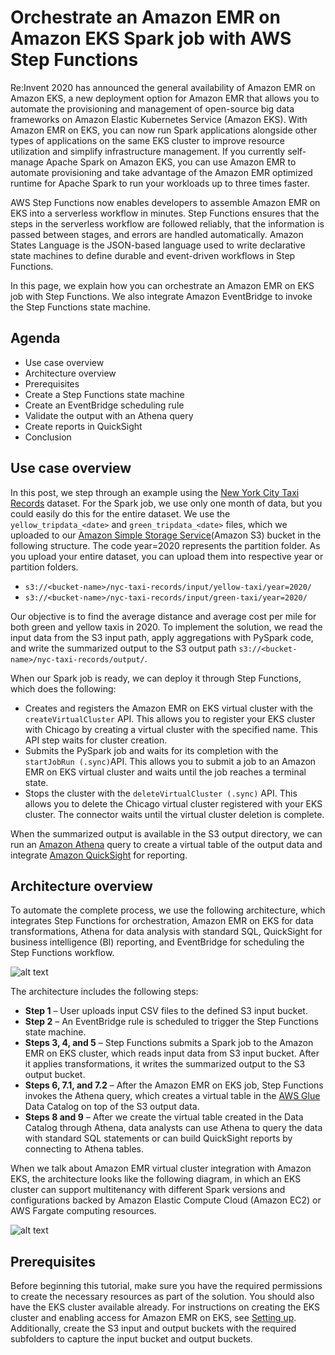 # Orchestrate an Amazon EMR on Amazon EKS Spark job with AWS Step Functions

Re:Invent 2020 has announced the general availability of Amazon EMR on Amazon EKS, a new deployment option for Amazon EMR that allows you to automate the provisioning and management of open-source big data frameworks on Amazon Elastic Kubernetes Service (Amazon EKS). With Amazon EMR on EKS, you can now run Spark applications alongside other types of applications on the same EKS cluster to improve resource utilization and simplify infrastructure management. If you currently self-manage Apache Spark on Amazon EKS, you can use Amazon EMR to automate provisioning and take advantage of the Amazon EMR optimized runtime for Apache Spark to run your workloads up to three times faster.

AWS Step Functions now enables developers to assemble Amazon EMR on EKS into a serverless workflow in minutes. Step Functions ensures that the steps in the serverless workflow are followed reliably, that the information is passed between stages, and errors are handled automatically. Amazon States Language is the JSON-based language used to write declarative state machines to define durable and event-driven workflows in Step Functions.

In this page, we explain how you can orchestrate an Amazon EMR on EKS job with Step Functions. We also integrate Amazon EventBridge to invoke the Step Functions state machine.

## Agenda

- Use case overview
- Architecture overview
- Prerequisites
- Create a Step Functions state machine
- Create an EventBridge scheduling rule
- Validate the output with an Athena query
- Create reports in QuickSight
- Conclusion

## Use case overview

In this post, we step through an example using the [New York City Taxi Records](https://www1.nyc.gov/site/tlc/about/tlc-trip-record-data.page) dataset. For the Spark job, we use only one month of data, but you could easily do this for the entire dataset.
We use the ```yellow_tripdata_<date>``` and ```green_tripdata_<date>``` files, which we uploaded to our [Amazon Simple Storage Service](https://aws.amazon.com/s3/)(Amazon S3) bucket in the following structure. The code year=2020 represents the partition folder. As you upload your entire dataset, you can upload them into respective year or partition folders.
- ```s3://<bucket-name>/nyc-taxi-records/input/yellow-taxi/year=2020/```
- ```s3://<bucket-name>/nyc-taxi-records/input/green-taxi/year=2020/```

Our objective is to find the average distance and average cost per mile for both green and yellow taxis in 2020.
To implement the solution, we read the input data from the S3 input path, apply aggregations with PySpark code, and write the summarized output to the S3 output path ```s3://<bucket-name>/nyc-taxi-records/output/```.

When our Spark job is ready, we can deploy it through Step Functions, which does the following:
- Creates and registers the Amazon EMR on EKS virtual cluster with the ```createVirtualCluster``` API. This allows you to register your EKS cluster with Chicago by creating a virtual cluster with the specified name. This API step waits for cluster creation.
- Submits the PySpark job and waits for its completion with the ```startJobRun (.sync)```API. This allows you to submit a job to an Amazon EMR on EKS virtual cluster and waits until the job reaches a terminal state.
- Stops the cluster with the ```deleteVirtualCluster (.sync)``` API. This allows you to delete the Chicago virtual cluster registered with your EKS cluster. The connector waits until the virtual cluster deletion is complete.

When the summarized output is available in the S3 output directory, we can run an [Amazon Athena](https://aws.amazon.com/athena/?whats-new-cards.sort-by=item.additionalFields.postDateTime&whats-new-cards.sort-order=desc) query to create a virtual table of the output data and integrate [Amazon QuickSight](https://aws.amazon.com/quicksight/) for reporting.

## Architecture overview
To automate the complete process, we use the following architecture, which integrates Step Functions for orchestration, Amazon EMR on EKS for data transformations, Athena for data analysis with standard SQL, QuickSight for business intelligence (BI) reporting, and EventBridge for scheduling the Step Functions workflow.

![alt text](https://github.com/DeepHiveMind/Learn-spark/blob/main/images/bdb1345-emr-eks-step-functions-1.jpg)

The architecture includes the following steps:
- **Step 1** – User uploads input CSV files to the defined S3 input bucket.
- **Step 2** – An EventBridge rule is scheduled to trigger the Step Functions state machine.
- **Steps 3, 4, and 5** – Step Functions submits a Spark job to the Amazon EMR on EKS cluster, which reads input data from S3 input bucket. After it applies transformations, it     writes the summarized output to the S3 output bucket.
- **Steps 6, 7.1, and 7.2** – After the Amazon EMR on EKS job, Step Functions invokes the Athena query, which creates a virtual table in the [AWS Glue](https://aws.amazon.com/glue/?whats-new-cards.sort-by=item.additionalFields.postDateTime&whats-new-cards.sort-order=desc) Data Catalog on top of the S3 output data.
- **Steps 8 and 9** – After we create the virtual table created in the Data Catalog through Athena, data analysts can use Athena to query the data with standard SQL statements or can build QuickSight reports by connecting to Athena tables.

When we talk about Amazon EMR virtual cluster integration with Amazon EKS, the architecture looks like the following diagram, in which an EKS cluster can support multitenancy with different Spark versions and configurations backed by Amazon Elastic Compute Cloud (Amazon EC2) or AWS Fargate computing resources.

![alt text](https://github.com/DeepHiveMind/Learn-spark/blob/main/images/bdb1345-emr-eks-step-functions-2.jpg)

## Prerequisites

Before beginning this tutorial, make sure you have the required permissions to create the necessary resources as part of the solution. You should also have the EKS cluster available already.
For instructions on creating the EKS cluster and enabling access for Amazon EMR on EKS, see [Setting up](https://docs.aws.amazon.com/emr/latest/EMR-on-EKS-DevelopmentGuide/setting-up.html).
Additionally, create the S3 input and output buckets with the required subfolders to capture the input bucket and output buckets.

